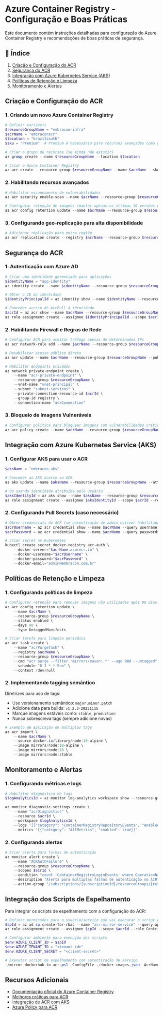 # Azure Container Registry - Configuração e Boas Práticas

Este documento contém instruções detalhadas para configuração do Azure Container Registry e recomendações de boas práticas de segurança.

## 📝 Índice

1. [Criação e Configuração do ACR](#criação-e-configuração-do-acr)
2. [Segurança do ACR](#segurança-do-acr)
3. [Integração com Azure Kubernetes Service (AKS)](#integração-com-azure-kubernetes-service-aks)
4. [Políticas de Retenção e Limpeza](#políticas-de-retenção-e-limpeza)
5. [Monitoramento e Alertas](#monitoramento-e-alertas)

## Criação e Configuração do ACR

### 1. Criando um novo Azure Container Registry

```powershell
# Definir variáveis
$resourceGroupName = "embracon-infra"
$acrName = "embraconacr"
$location = "brazilsouth"
$sku = "Premium"  # Premium é necessário para recursos avançados como geo-replicação e zonas de disponibilidade

# Criar o grupo de recursos (se ainda não existir)
az group create --name $resourceGroupName --location $location

# Criar o Azure Container Registry
az acr create --resource-group $resourceGroupName --name $acrName --sku $sku --admin-enabled false
```

### 2. Habilitando recursos avançados

```powershell
# Habilitar escaneamento de vulnerabilidades
az acr security enable-scan --name $acrName --resource-group $resourceGroupName --enable-scan

# Configurar retenção de imagens (manter apenas as últimas 10 versões de cada imagem)
az acr config retention update --name $acrName --resource-group $resourceGroupName --status enabled --days 0 --type UntaggedManifests --count 10
```

### 3. Configurando geo-replicação para alta disponibilidade

```powershell
# Adicionar replicação para outra região
az acr replication create --registry $acrName --resource-group $resourceGroupName --location eastus
```

## Segurança do ACR

### 1. Autenticação com Azure AD

```powershell
# Criar uma identidade gerenciada para aplicações
$identityName = "app-identity"
az identity create --name $identityName --resource-group $resourceGroupName

# Obter o ID da identidade
$identityPrincipalId = az identity show --name $identityName --resource-group $resourceGroupName --query principalId --output tsv

# Conceder acesso de AcrPull à identidade
$acrId = az acr show --name $acrName --resource-group $resourceGroupName --query id --output tsv
az role assignment create --assignee $identityPrincipalId --scope $acrId --role AcrPull
```

### 2. Habilitando Firewall e Regras de Rede

```powershell
# Configurar ACR para aceitar tráfego apenas de determinados IPs
az acr network-rule add --name $acrName --resource-group $resourceGroupName --ip-address 203.0.113.0/24

# Desabilitar acesso público direto
az acr update --name $acrName --resource-group $resourceGroupName --public-network-enabled false

# Habilitar endpoints privados
az network private-endpoint create \
    --name "acr-private-endpoint" \
    --resource-group $resourceGroupName \
    --vnet-name "vnet-principal" \
    --subnet "subnet-servicos" \
    --private-connection-resource-id $acrId \
    --group-id registry \
    --connection-name "acrConnection"
```

### 3. Bloqueio de Imagens Vulneráveis

```powershell
# Configurar política para bloquear imagens com vulnerabilidades críticas ou altas
az acr policy create --name $acrName --resource-group $resourceGroupName --type SecurityScan --status enabled --threshold High
```

## Integração com Azure Kubernetes Service (AKS)

### 1. Configurar AKS para usar o ACR

```powershell
$aksName = "embracon-aks"

# Conceder ao AKS acesso ao ACR
az aks update --name $aksName --resource-group $resourceGroupName --attach-acr $acrName

# Ou usando identidade atribuída pelo usuário
$aksIdentityId = az aks show --name $aksName --resource-group $resourceGroupName --query identityProfile.kubeletidentity.objectId -o tsv
az role assignment create --assignee $aksIdentityId --scope $acrId --role AcrPull
```

### 2. Configurando Pull Secrets (caso necessário)

```powershell
# Obter credenciais do ACR (se autenticação de admin estiver habilitada)
$acrUsername = az acr credential show --name $acrName --query username -o tsv
$acrPassword = az acr credential show --name $acrName --query passwords[0].value -o tsv

# Criar secret no Kubernetes
kubectl create secret docker-registry acr-auth \
    --docker-server="$acrName.azurecr.io" \
    --docker-username="$acrUsername" \
    --docker-password="$acrPassword" \
    --docker-email="admin@embracon.com.br"
```

## Políticas de Retenção e Limpeza

### 1. Configurando políticas de limpeza

```powershell
# Configurar retenção para remover imagens não utilizadas após 90 dias
az acr config retention update \
    --name $acrName \
    --resource-group $resourceGroupName \
    --status enabled \
    --days 90 \
    --type UntaggedManifests

# Criar tarefa para limpeza periódica
az acr task create \
    --name "acrPurgeTask" \
    --registry $acrName \
    --resource-group $resourceGroupName \
    --cmd "acr purge --filter 'mirrors/maven:.*' --ago 90d --untagged" \
    --schedule "0 1 * * Sun" \
    --context /dev/null
```

### 2. Implementando tagging semântico

Diretrizes para uso de tags:
- Use versionamento semântico: `major.minor.patch`
- Adicione data para builds: `v1.2.3-20231115`
- Marque imagens estáveis como: `stable`, `production`
- Nunca sobrescreva tags (sempre adicione novas)

```powershell
# Exemplo de aplicação de múltiplas tags
az acr import \
    --name $acrName \
    --source docker.io/library/node:18-alpine \
    --image mirrors/node:18-alpine \
    --image mirrors/node:18 \
    --image mirrors/node:stable
```

## Monitoramento e Alertas

### 1. Configurando métricas e logs

```powershell
# Habilitar diagnóstico de logs
$logAnalyticsId = az monitor log-analytics workspace show --resource-group $resourceGroupName --workspace-name "embracon-logs" --query id -o tsv

az monitor diagnostic-settings create \
    --name "acrDiagnostics" \
    --resource $acrId \
    --workspace $logAnalyticsId \
    --logs '[{"category": "ContainerRegistryRepositoryEvents", "enabled": true}, {"category": "ContainerRegistryLoginEvents", "enabled": true}]' \
    --metrics '[{"category": "AllMetrics", "enabled": true}]'
```

### 2. Configurando alertas

```powershell
# Criar alerta para falhas de autenticação
az monitor alert create \
    --name "ACRAuthFailure" \
    --resource-group $resourceGroupName \
    --scopes $acrId \
    --condition "count 'ContainerRegistryLoginEvents' where OperationName == 'Authenticate' and ResultType == 'Failure' > 5" \
    --description "Alerta para múltiplas falhas de autenticação no ACR" \
    --action-group "/subscriptions/{subscriptionId}/resourceGroups/{resourceGroupName}/providers/microsoft.insights/actionGroups/{actionGroupName}"
```

## Integração dos Scripts de Espelhamento

Para integrar os scripts de espelhamento com a configuração do ACR:

```powershell
# Definir permissões para o usuário/serviço que vai executar o script de espelhamento
$spId = az ad sp create-for-rbac --name "acr-mirror-service" --query appId -o tsv
az role assignment create --assignee $spId --scope $acrId --role Contributor

# Configurar ambiente para execução dos scripts
$env:AZURE_CLIENT_ID = $spId
$env:AZURE_TENANT_ID = "<tenant-id>"
$env:AZURE_CLIENT_SECRET = "<client-secret>"

# Executar script de espelhamento com autenticação de serviço
./mirror-dockerhub-to-acr.ps1 -ConfigFile ./docker-images.json -AcrName $acrName -AcrResourceGroup $resourceGroupName -SubscriptionId "<subscription-id>"
```

## Recursos Adicionais

- [Documentação oficial do Azure Container Registry](https://docs.microsoft.com/pt-br/azure/container-registry/)
- [Melhores práticas para ACR](https://docs.microsoft.com/pt-br/azure/container-registry/container-registry-best-practices)
- [Integração de ACR com AKS](https://docs.microsoft.com/pt-br/azure/aks/cluster-container-registry-integration)
- [Azure Policy para ACR](https://docs.microsoft.com/pt-br/azure/governance/policy/samples/built-in-policies#container-registries)
